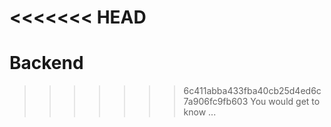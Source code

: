 # <<<<<<< HEAD

# Backend

> > > > > > > 6c411abba433fba40cb25d4ed6c7a906fc9fb603
> > > > > > > You would get to know ...
